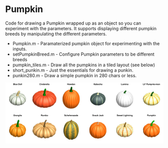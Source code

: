 # Pumpkin

Code for drawing a Pumpkin wrapped up as an object so you can experiment with the parameters.
It supports displaying different pumpkin breeds by manipulating the different parameters.

- Pumpkin.m - Paramaterized pumpkin object for experimenting with the inputs.
- setPumpkinBreed.m - Configure Pumpkin parameters to be different breeds
- pumpkin_tiles.m - Draw all the pumpkins in a tiled layout (see below)
- short_punkin.m - Just the essentials for drawing a punkin.
- punkin280.m - Draw a simple pumpkin in 280 chars or less.

![Example Punkin Breeds](./punkin_tiles.jpg)
